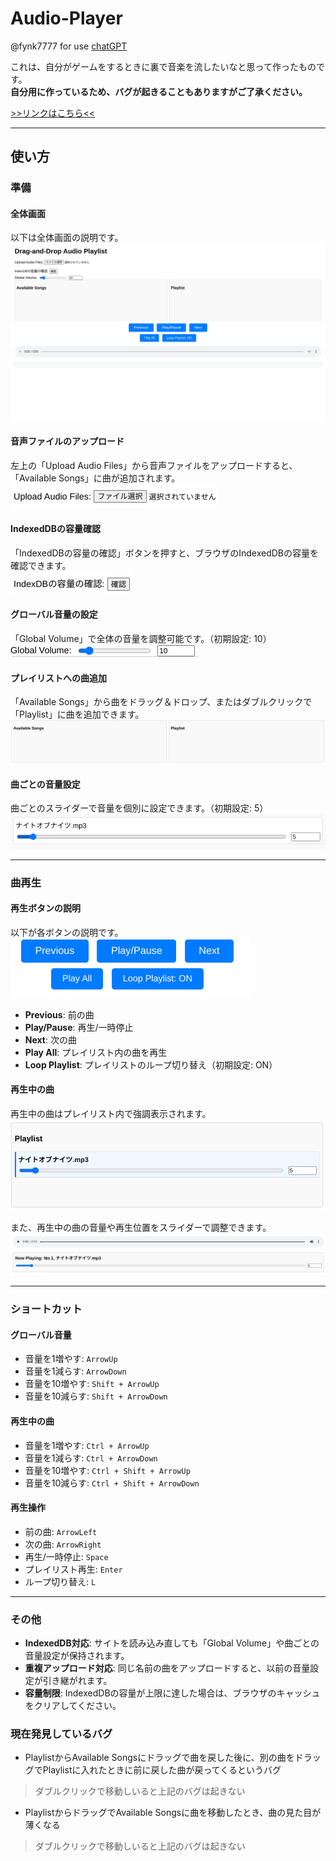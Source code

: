 # Audio-Player

@fynk7777 for use [chatGPT](https://chatGPT.com)

これは、自分がゲームをするときに裏で音楽を流したいなと思って作ったものです。  
**自分用に作っているため、バグが起きることもありますがご了承ください。**

[>>リンクはこちら<<](https://fynk7777.github.io/Audio-Playlist)

---

## 使い方

### 準備

#### 全体画面
以下は全体画面の説明です。  
![全体](images/explanation.png)

#### 音声ファイルのアップロード
左上の「Upload Audio Files」から音声ファイルをアップロードすると、「Available Songs」に曲が追加されます。  
![Upload Audio Files](images/Upload.png)

#### IndexedDBの容量確認
「IndexedDBの容量の確認」ボタンを押すと、ブラウザのIndexedDBの容量を確認できます。  
![indexedDB](images/indexedDB.png)

#### グローバル音量の設定
「Global Volume」で全体の音量を調整可能です。（初期設定: 10）  
![Global Volume](images/Gloval%20Volume.png)

#### プレイリストへの曲追加
「Available Songs」から曲をドラッグ＆ドロップ、またはダブルクリックで「Playlist」に曲を追加できます。  
![Available,playlist](images/Available,Playlist.png)

#### 曲ごとの音量設定
曲ごとのスライダーで音量を個別に設定できます。（初期設定: 5）  
![songvolume](images/Song%20Volume.png)

---

### 曲再生

#### 再生ボタンの説明
以下が各ボタンの説明です。  
![buttons](images/Buttons.png)

- **Previous**: 前の曲  
- **Play/Pause**: 再生/一時停止  
- **Next**: 次の曲  
- **Play All**: プレイリスト内の曲を再生  
- **Loop Playlist**: プレイリストのループ切り替え（初期設定: ON）

#### 再生中の曲
再生中の曲はプレイリスト内で強調表示されます。  
![playing song](images/Playing%20Song.png)

また、再生中の曲の音量や再生位置をスライダーで調整できます。  
![Playing](images/Playing.png)

---

### ショートカット

#### グローバル音量
- 音量を1増やす: `ArrowUp`  
- 音量を1減らす: `ArrowDown`  
- 音量を10増やす: `Shift + ArrowUp`  
- 音量を10減らす: `Shift + ArrowDown`

#### 再生中の曲
- 音量を1増やす: `Ctrl + ArrowUp`  
- 音量を1減らす: `Ctrl + ArrowDown`  
- 音量を10増やす: `Ctrl + Shift + ArrowUp`  
- 音量を10減らす: `Ctrl + Shift + ArrowDown`

#### 再生操作
- 前の曲: `ArrowLeft`  
- 次の曲: `ArrowRight`  
- 再生/一時停止: `Space`  
- プレイリスト再生: `Enter`  
- ループ切り替え: `L`

---

### その他

- **IndexedDB対応**: サイトを読み込み直しても「Global Volume」や曲ごとの音量設定が保持されます。
- **重複アップロード対応**: 同じ名前の曲をアップロードすると、以前の音量設定が引き継がれます。
- **容量制限**: IndexedDBの容量が上限に達した場合は、ブラウザのキャッシュをクリアしてください。


### 現在発見しているバグ
- PlaylistからAvailable Songsにドラッグで曲を戻した後に、別の曲をドラッグでPlaylistに入れたときに前に戻した曲が戻ってくるというバグ
> ダブルクリックで移動しいると上記のバグは起きない
- PlaylistからドラッグでAvailable Songsに曲を移動したとき、曲の見た目が薄くなる
> ダブルクリックで移動しいると上記のバグは起きない
